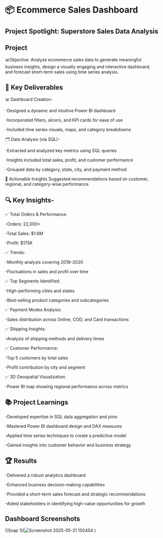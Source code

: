 
# 📦 Ecommerce Sales Dashboard 

## Project Spotlight: Superstore Sales Data Analysis 



## Project

📊Objective: Analyze ecommerce sales data to generate meaningful business insights, design a visually engaging and interactive dashboard, and forecast short-term sales using time series analysis.



## 🎯 Key Deliverables

📊 Dashboard Creation-

-Designed a dynamic and intuitive Power BI dashboard

-Incorporated filters, slicers, and KPI cards for ease of use

-Included time series visuals, maps, and category breakdowns

🗂️ Data Analysis (via SQL)-

-Extracted and analyzed key metrics using SQL queries

-Insights included total sales, profit, and customer performance

-Grouped data by category, state, city, and payment method

📌 Actionable Insights
Suggested recommendations based on customer, regional, and category-wise performance

## 🔍 Key Insights-

✅ Total Orders & Performance:

-Orders: 22,000+

-Total Sales: $1.6M

-Profit: $175K

✅ Trends:

-Monthly analysis covering 2019–2020

-Fluctuations in sales and profit over time

✅ Top Segments Identified:

-High-performing cities and states

-Best-selling product categories and subcategories

✅ Payment Modes Analysis:

-Sales distribution across Online, COD, and Card transactions

✅ Shipping Insights:

-Analysis of shipping methods and delivery times

✅ Customer Performance:

-Top 5 customers by total sales

-Profit contribution by city and segment

✅ 3D Geospatial Visualization:

-Power BI map showing regional performance across metrics

## 📚 Project Learnings

-Developed expertise in SQL data aggregation and joins

-Mastered Power BI dashboard design and DAX measures

-Applied time series techniques to create a predictive model

-Gained insights into customer behavior and business strategy



## 🏆 Results

-Delivered a robust analytics dashboard

-Enhanced business decision-making capabilities

-Provided a short-term sales forecast and strategic recommendations

-Aided stakeholders in identifying high-value opportunities for growth

## Dashboard Screenshots

![Snap 1](![Screenshot 2025-05-21 150454](https://github.com/user-attachments/assets/fceaa47f-788f-4e70-a0de-0c56700fd76f)
)




